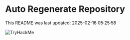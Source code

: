 # Auto Regenerate Repository

This README was last updated: 2025-02-16 05:25:58

 ![TryHackMe](https://tryhackme.com/badge/533634)